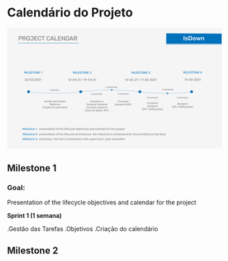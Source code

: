 
# Calendário do Projeto

![Calendário do projeto](../assets/Image_Project.png)

## Milestone 1

### Goal:
Presentation of the lifecycle objectives and calendar for the project

**Sprint 1 (1 semana)**

.Gestão das Tarefas
.Objetivos
.Criação do calendário

## Milestone 2
